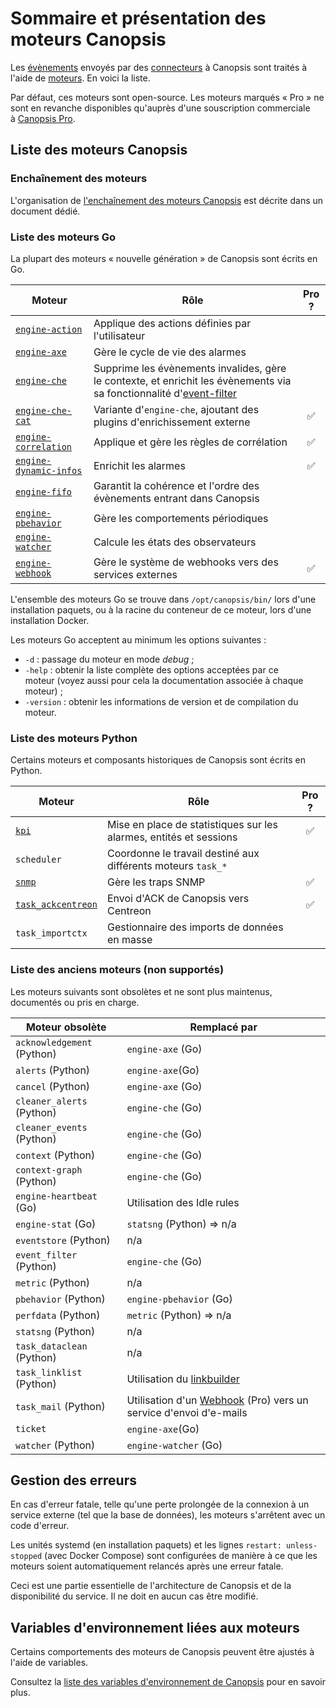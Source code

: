 # Sommaire et présentation des moteurs Canopsis

Les [évènements](../../guide-utilisation/vocabulaire/index.md#evenement) envoyés par des [connecteurs](../../guide-utilisation/vocabulaire/index.md#connecteur) à Canopsis sont traités à l'aide de [moteurs](../../guide-utilisation/vocabulaire/index.md#moteur). En voici la liste.

Par défaut, ces moteurs sont open-source. Les moteurs marqués « Pro » ne sont en revanche disponibles qu'auprès d'une souscription commerciale à [Canopsis Pro](https://www.capensis.fr/canopsis/).

## Liste des moteurs Canopsis

### Enchaînement des moteurs

L'organisation de [l'enchaînement des moteurs Canopsis](schema-enchainement-moteurs.md) est décrite dans un document dédié.

### Liste des moteurs Go

La plupart des moteurs « nouvelle génération » de Canopsis sont écrits en Go.

| Moteur | Rôle | Pro ? |
|--------|------|:-----:|
| [`engine-action`](moteur-action.md) | Applique des actions définies par l'utilisateur | |
| [`engine-axe`](moteur-axe.md) | Gère le cycle de vie des alarmes | |
| [`engine-che`](moteur-che.md) | Supprime les évènements invalides, gère le contexte, et enrichit les évènements via sa fonctionnalité d'[event-filter](moteur-che-event_filter.md) | |
| [`engine-che-cat`](moteur-che.md#activation-des-plugins-denrichissement-externe-datasource) | Variante d'`engine-che`, ajoutant des plugins d'enrichissement externe | ✅ |
| [`engine-correlation`](moteur-correlation.md) | Applique et gère les règles de corrélation | ✅ |
| [`engine-dynamic-infos`](moteur-dynamic-infos.md)| Enrichit les alarmes | ✅ |
| [`engine-fifo`](moteur-fifo.md) | Garantit la cohérence et l'ordre des évènements entrant dans Canopsis | |
| [`engine-pbehavior`](moteur-pbehavior.md) | Gère les comportements périodiques | |
| [`engine-watcher`](moteur-watcher.md)| Calcule les états des observateurs | |
| [`engine-webhook`](moteur-webhook.md) | Gère le système de webhooks vers des services externes | ✅ |
<!-- Note : maintenir ce tableau dans l'ordre alphabétique -->

L'ensemble des moteurs Go se trouve dans `/opt/canopsis/bin/` lors d'une installation paquets, ou à la racine du conteneur de ce moteur, lors d'une installation Docker.

Les moteurs Go acceptent au minimum les options suivantes :

* `-d` : passage du moteur en mode *debug* ;
* `-help` : obtenir la liste complète des options acceptées par ce moteur (voyez aussi pour cela la documentation associée à chaque moteur) ;
* `-version` : obtenir les informations de version et de compilation du moteur.

### Liste des moteurs Python

Certains moteurs et composants historiques de Canopsis sont écrits en Python.

| Moteur | Rôle | Pro ? |
|--------|------|:-----:|
| [`kpi`](moteur-kpi.md) | Mise en place de statistiques sur les alarmes, entités et sessions | ✅ |
| `scheduler` | Coordonne le travail destiné aux différents moteurs `task_*` | |
| [`snmp`](moteur-snmp.md) | Gère les traps SNMP | ✅ |
| [`task_ackcentreon`](moteur-task_ackcentreon.md) | Envoi d'ACK de Canopsis vers Centreon | ✅ |
| `task_importctx` | Gestionnaire des imports de données en masse | |
<!-- Note : maintenir ce tableau dans l'ordre alphabétique -->

### Liste des anciens moteurs (non supportés)

Les moteurs suivants sont obsolètes et ne sont plus maintenus, documentés ou pris en charge.

| Moteur obsolète | Remplacé par |
|-----------------|--------------|
| `acknowledgement` (Python) | `engine-axe` (Go) |
| `alerts` (Python) | `engine-axe`(Go)  |
| `cancel` (Python) | `engine-axe` (Go) |
| `cleaner_alerts` (Python) | `engine-che` (Go) |
| `cleaner_events` (Python) | `engine-che` (Go) |
| `context` (Python) | `engine-che` (Go) |
| `context-graph` (Python) | `engine-che` (Go) |
| `engine-heartbeat` (Go) | Utilisation des Idle rules |
| `engine-stat` (Go) | `statsng` (Python) ⇒ n/a |
| `eventstore` (Python) | n/a |
| `event_filter` (Python) | `engine-che` (Go) |
| `metric` (Python) | n/a |
| `pbehavior` (Python) | `engine-pbehavior` (Go) |
| `perfdata` (Python) | `metric` (Python) ⇒ n/a |
| `statsng` (Python) | n/a |
| `task_dataclean` (Python) | n/a |
| `task_linklist` (Python) | Utilisation du [linkbuilder](../linkbuilder/index.md) |
| `task_mail` (Python) | Utilisation d'un [Webhook](moteur-webhook.md) (Pro) vers un service d'envoi d'e-mails |
| `ticket` | `engine-axe`(Go) |
| `watcher` (Python) | `engine-watcher` (Go) |
<!-- Note : maintenir ce tableau dans l'ordre alphabétique -->

## Gestion des erreurs

En cas d'erreur fatale, telle qu'une perte prolongée de la connexion à un service externe (tel que la base de données), les moteurs s'arrêtent avec un code d'erreur.

Les unités systemd (en installation paquets) et les lignes `restart: unless-stopped` (avec Docker Compose) sont configurées de manière à ce que les moteurs soient automatiquement relancés après une erreur fatale.

Ceci est une partie essentielle de l'architecture de Canopsis et de la disponibilité du service. Il ne doit en aucun cas être modifié.

## Variables d'environnement liées aux moteurs

Certains comportements des moteurs de Canopsis peuvent être ajustés à l'aide de variables.

Consultez la [liste des variables d'environnement de Canopsis](../administration-avancee/variables-environnement.md) pour en savoir plus.
